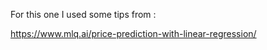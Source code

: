 
For this one I used some tips from :

https://www.mlq.ai/price-prediction-with-linear-regression/

